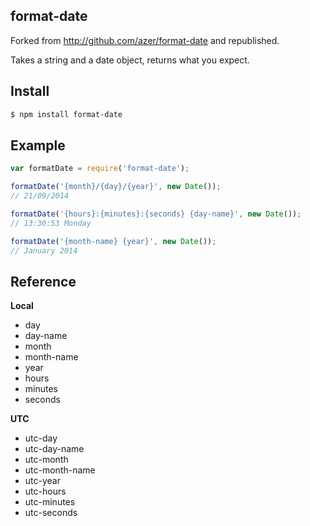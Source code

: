 ## format-date
Forked from http://github.com/azer/format-date and republished.

Takes a string and a date object, returns what you expect.

## Install

```bash
$ npm install format-date
```

## Example
```js
var formatDate = require('format-date');

formatDate('{month}/{day}/{year}', new Date());
// 21/09/2014

formatDate('{hours}:{minutes}:{seconds} {day-name}', new Date());
// 13:30:53 Monday

formatDate('{month-name} {year}', new Date());
// January 2014
```

## Reference
**Local**

* day
* day-name
* month
* month-name
* year
* hours
* minutes
* seconds

**UTC**

* utc-day
* utc-day-name
* utc-month
* utc-month-name
* utc-year
* utc-hours
* utc-minutes
* utc-seconds
